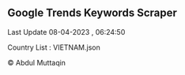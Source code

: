 

## Google Trends Keywords Scraper 
 
Last Update 08-04-2023 , 06:24:50

Country List :
VIETNAM.json



© Abdul Muttaqin 
